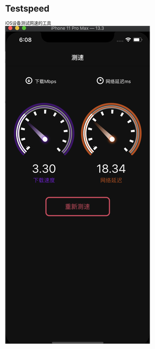 # Testspeed
iOS设备测试网速的工具
![image](https://github.com/LiuffSunny/Testspeed/blob/master/WechatIMG2707.png)
